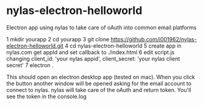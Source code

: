 # nylas-electron-helloworld
Electron app using nylas to take care of oAuth into common email platforms

1 mkdir yourapp
2 cd yourapp
3 git clone https://github.com/i001962/nylas-electron-helloworld.git
4 cd nylas-electron-helloworld
5 create app in nylas.com get appId and set callback to ./index.html
6 edit script.js   changing client_id: 'your nylas appid', client_secret: 'your nylas client secret'
7 electron .

This should open an electron desktop app (tested on mac). When you click the button another window will be opened asking for the email account to connect to nylas. nylas will take care of the oAuth and return token. You'll see the token in the console.log

